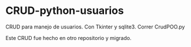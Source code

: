 # CRUD-python-usuarios
CRUD para manejo de usuarios. Con Tkinter y sqlite3. Correr CrudPOO.py

Este CRUD fue hecho en otro repositorio y migrado.

